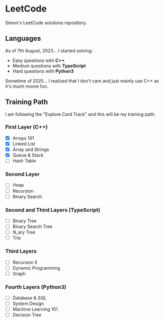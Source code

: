 # LeetCode

Simon's LeetCode solutions repository.

## Languages

As of 7th August, 2023... I started solving:

- Easy questions with **C++**
- Medium questions with **TypeScript**
- Hard questions with **Python3**

Sometime of 2025... I realized that I don't care and just mainly use C++ as it's much moore fun.

## Training Path

I am following the "Explore Card Track" and this will be my training path:

### First Layer (C++)

- [x] Arrays 101
- [x] Linked List
- [x] Array and Strings
- [x] Queue & Stack
- [ ] Hash Table

### Second Layer

- [ ] Heap
- [ ] Recursion
- [ ] Binary Search

### Second and Third Layers (TypeScript)

- [ ] Binary Tree
- [ ] Binary Search Tree
- [ ] N_ary Tree
- [ ] Trie

### Third Layers

- [ ] Recursion II
- [ ] Dynamic Programming
- [ ] Graph

### Fourth Layers (Python3)

- [ ] Database & SQL
- [ ] System Design
- [ ] Machine Learning 101
- [ ] Decision Tree
